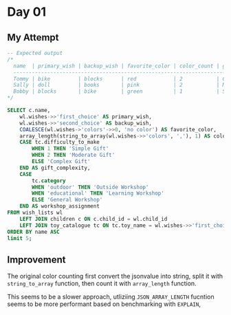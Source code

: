 # Day 01

## My Attempt

```sql
-- Expected output
/*
  name  | primary_wish | backup_wish | favorite_color | color_count | gift_complexity | workshop_assignment
  ----------------------------------------------------------------------------------------------------------
  Tommy | bike         | blocks      | red            | 2           | Complex Gift    | Outside Workshop
  Sally | doll         | books       | pink           | 2           | Moderate Gift   | General Workshop
  Bobby | blocks       | bike        | green          | 1           | Simple Gift    | Learning Workshop
*/

SELECT c.name,
	wl.wishes->>'first_choice' AS primary_wish,
	wl.wishes->>'second_choice' AS backup_wish,
	COALESCE(wl.wishes->'colors'->>0, 'no color') AS favorite_color,
	array_length(string_to_array(wl.wishes->>'colors', ','), 1) AS color_count,
	CASE tc.difficulty_to_make
		WHEN 1 THEN 'Simple Gift'
		WHEN 2 THEN 'Moderate Gift'
		ELSE 'Complex Gift'
	END AS gift_complexity,
	CASE
		tc.category
		WHEN 'outdoor' THEN 'Outside Workshop'
		WHEN 'educational' THEN 'Learning Workshop'
		ELSE 'General Workshop'
	END AS workshop_assignment
FROM wish_lists wl
	LEFT JOIN children c ON c.child_id = wl.child_id
	LEFT JOIN toy_catalogue tc ON tc.toy_name = wl.wishes->>'first_choice'
ORDER BY name ASC
limit 5;
```

## Improvement

The original color counting first convert the jsonvalue into string, split it with `string_to_array` function, then count it with `array_length` function.

This seems to be a slower approach, utliziing `JSON_ARRAY_LENGTH` fucntion seems to be more performant based on benchmarking with `EXPLAIN`, 